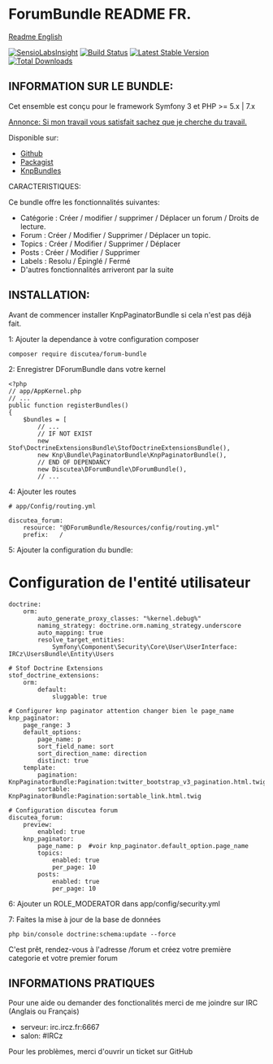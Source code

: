 ForumBundle README FR.
=============================


[Readme English](https://github.com/Discutea/DForumBundle/blob/master/README.md)


[![SensioLabsInsight](https://insight.sensiolabs.com/projects/3b4e49a6-9f64-4441-a88a-65c8f705b3d1/mini.png)](https://insight.sensiolabs.com/projects/3b4e49a6-9f64-4441-a88a-65c8f705b3d1) [![Build Status](https://api.travis-ci.org/Discutea/DForumBundle.png)](https://travis-ci.org/Discutea/DForumBundle) [![Latest Stable Version](https://poser.pugx.org/discutea/forum-bundle/v/stable.png)](https://packagist.org/packages/discutea/forum-bundle) [![Total Downloads](https://poser.pugx.org/discutea/forum-bundle/downloads)](https://packagist.org/packages/discutea/forum-bundle) 

## INFORMATION SUR LE BUNDLE:

Cet ensemble est conçu pour le framework Symfony 3 et PHP >= 5.x | 7.x

[Annonce: Si mon travail vous satisfait sachez que je cherche du travail.](https://www.linkedin.com/in/verdierdavid)

Disponible sur: 
* [Github](https://github.com/Discutea/DForumBundle)
* [Packagist](https://packagist.org/packages/discutea/forum-bundle)
* [KnpBundles](http://knpbundles.com/Discutea/DForumBundle)

CARACTERISTIQUES:

Ce bundle offre les fonctionnalités suivantes:

* Catégorie : Créer / modifier / supprimer / Déplacer un forum / Droits de lecture.
* Forum : Créer / Modifier / Supprimer / Déplacer un topic.
* Topics : Créer / Modifier / Supprimer / Déplacer
* Posts : Créer / Modifier / Supprimer
* Labels : Resolu / Épinglé / Fermé
* D'autres fonctionnalités arriveront par la suite

## INSTALLATION:

Avant de commencer installer KnpPaginatorBundle si cela n'est pas déjà fait.

1: Ajouter la dependance à votre configuration composer


    composer require discutea/forum-bundle

2: Enregistrer DForumBundle dans votre kernel


    <?php
    // app/AppKernel.php
    // ...
    public function registerBundles()
    {
        $bundles = [
            // ...
            // IF NOT EXIST
            new Stof\DoctrineExtensionsBundle\StofDoctrineExtensionsBundle(),
            new Knp\Bundle\PaginatorBundle\KnpPaginatorBundle(),
            // END OF DEPENDANCY
            new Discutea\DForumBundle\DForumBundle(),
            // ...


4: Ajouter les routes


    # app/Config/routing.yml

    discutea_forum:
        resource: "@DForumBundle/Resources/config/routing.yml"
        prefix:   /

5: Ajouter la configuration du bundle:

# Configuration de l'entité utilisateur


    doctrine:
        orm:
            auto_generate_proxy_classes: "%kernel.debug%"
            naming_strategy: doctrine.orm.naming_strategy.underscore
            auto_mapping: true
            resolve_target_entities:
                Symfony\Component\Security\Core\User\UserInterface: IRCz\UsersBundle\Entity\Users

    # Stof Doctrine Extensions
    stof_doctrine_extensions:
        orm:
            default:
                sluggable: true

    # Configurer knp paginator attention changer bien le page_name
    knp_paginator:
        page_range: 3
        default_options:
            page_name: p
            sort_field_name: sort
            sort_direction_name: direction
            distinct: true
        template:
            pagination: KnpPaginatorBundle:Pagination:twitter_bootstrap_v3_pagination.html.twig
            sortable: KnpPaginatorBundle:Pagination:sortable_link.html.twig

    # Configuration discutea forum
    discutea_forum:
        preview:
            enabled: true
        knp_paginator:
            page_name: p  #voir knp_paginator.default_option.page_name
            topics:
                enabled: true
                per_page: 10
            posts:
                enabled: true
                per_page: 10

6: Ajouter un ROLE_MODERATOR dans app/config/security.yml

7: Faites la mise à jour de la base de données


    php bin/console doctrine:schema:update --force


C'est prêt, rendez-vous à l'adresse /forum et créez votre première categorie et votre premier forum


##  INFORMATIONS PRATIQUES


Pour une aide ou demander des fonctionalités merci de me joindre sur IRC (Anglais ou Français)
  - serveur: irc.ircz.fr:6667
  - salon:   #IRCz
    
Pour les problèmes, merci d'ouvrir un ticket sur GitHub
